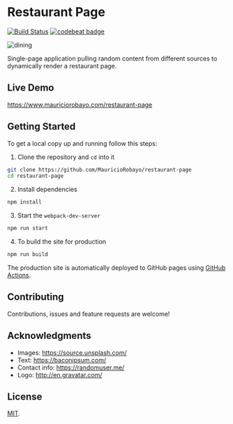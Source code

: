 # Restaurant Page

[![Build Status](https://github.com/MauricioRobayo/simple-restaurant-page/workflows/Build%20and%20Deploy/badge.svg)](https://github.com/MauricioRobayo/simple-restaurant-page/actions)
[![codebeat badge](https://codebeat.co/badges/c6f29260-333e-4e2d-ba1c-d82248bcdfa4)](https://codebeat.co/projects/github-com-mauriciorobayo-restaurant-page-master)

![dining](https://media.giphy.com/media/dsfWYK7zrNRYs/giphy.gif)

Single-page application pulling random content from different sources to dynamically render a restaurant page.

## Live Demo

https://www.mauriciorobayo.com/restaurant-page

## Getting Started

To get a local copy up and running follow this steps:

1. Clone the repository and `cd` into it

```sh
git clone https://github.com/MauricioRobayo/restaurant-page
cd restaurant-page
```

2. Install dependencies

```sh
npm install
```

3. Start the `webpack-dev-server`

```sh
npm run start
```

4. To build the site for production

```sh
npm run build
```

The production site is automatically deployed to GitHub pages using [GitHub Actions](./.github/workflows/main.yml).

## Contributing

Contributions, issues and feature requests are welcome!

## Acknowledgments

- Images: https://source.unsplash.com/
- Text: https://baconipsum.com/
- Contact info: https://randomuser.me/
- Logo: http://en.gravatar.com/

## License

[MIT](LICENSE).
